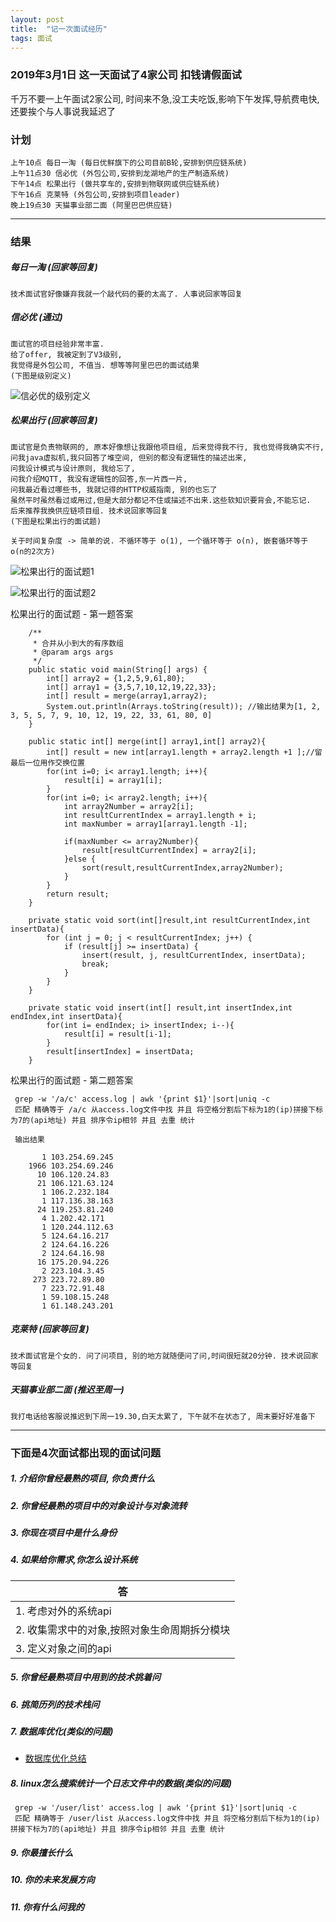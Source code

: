 ```yaml
---
layout: post
title:  "记一次面试经历"
tags: 面试
---
```


### 2019年3月1日 这一天面试了4家公司 扣钱请假面试

千万不要一上午面试2家公司, 时间来不急,没工夫吃饭,影响下午发挥,导航费电快,还要挨个与人事说我延迟了

### 计划

    上午10点 每日一淘 (每日优鲜旗下的公司目前B轮,安排到供应链系统)
    上午11点30 信必优 (外包公司,安排到龙湖地产的生产制造系统)
    下午14点 松果出行 (做共享车的,安排到物联网或供应链系统)
    下午16点 克莱特 (外包公司,安排到项目leader)
    晚上19点30 天猫事业部二面 (阿里巴巴供应链)

---

### 结果

##### 每日一淘 (回家等回复)

    技术面试官好像嫌弃我就一个敲代码的要的太高了. 人事说回家等回复

##### 信必优 (通过)

    面试官的项目经验非常丰富. 
    给了offer, 我被定到了V3级别,
    我觉得是外包公司, 不值当. 想等等阿里巴巴的面试结果
    (下图是级别定义)
  
![信必优的级别定义](../../../images/postimg/mianshilevel.png)

##### 松果出行 (回家等回复)

    面试官是负责物联网的, 原本好像想让我跟他项目组, 后来觉得我不行, 我也觉得我确实不行,
    问我java虚拟机,我只回答了堆空间, 但别的都没有逻辑性的描述出来, 
    问我设计模式与设计原则, 我给忘了, 
    问我介绍MQTT, 我没有逻辑性的回答,东一片西一片, 
    问我最近看过哪些书, 我就记得的HTTP权威指南, 别的也忘了
    虽然平时虽然看过或用过,但是大部分都记不住或描述不出来.这些软知识要背会,不能忘记.  
    后来推荐我换供应链项目组. 技术说回家等回复
    (下图是松果出行的面试题)

    关于时间复杂度 -> 简单的说. 不循环等于 o(1), 一个循环等于 o(n), 嵌套循环等于 o(n的2次方)
    
![松果出行的面试题1](../../../images/postimg/mianshiti1.jpg)
           
![松果出行的面试题2](../../../images/postimg/mianshiti2.jpg)
  
  
 松果出行的面试题 - 第一题答案
 
        /**
         * 合并从小到大的有序数组
         * @param args args
         */
        public static void main(String[] args) {
            int[] array2 = {1,2,5,9,61,80};
            int[] array1 = {3,5,7,10,12,19,22,33};
            int[] result = merge(array1,array2);
            System.out.println(Arrays.toString(result)); //输出结果为[1, 2, 3, 5, 5, 7, 9, 10, 12, 19, 22, 33, 61, 80, 0]
        }
    
        public static int[] merge(int[] array1,int[] array2){
            int[] result = new int[array1.length + array2.length +1 ];//留最后一位用作交换位置
            for(int i=0; i< array1.length; i++){
                result[i] = array1[i];
            }
            for(int i=0; i< array2.length; i++){
                int array2Number = array2[i];
                int resultCurrentIndex = array1.length + i;
                int maxNumber = array1[array1.length -1];
    
                if(maxNumber <= array2Number){
                    result[resultCurrentIndex] = array2[i];
                }else {
                    sort(result,resultCurrentIndex,array2Number);
                }
            }
            return result;
        }
    
        private static void sort(int[]result,int resultCurrentIndex,int insertData){
            for (int j = 0; j < resultCurrentIndex; j++) {
                if (result[j] >= insertData) {
                    insert(result, j, resultCurrentIndex, insertData);
                    break;
                }
            }
        }
    
        private static void insert(int[] result,int insertIndex,int endIndex,int insertData){
            for(int i= endIndex; i> insertIndex; i--){
                result[i] = result[i-1];
            }
            result[insertIndex] = insertData;
        }
 
 松果出行的面试题 - 第二题答案
  
     grep -w '/a/c' access.log | awk '{print $1}'|sort|uniq -c
     匹配 精确等于 /a/c 从access.log文件中找 并且 将空格分割后下标为1的(ip)拼接下标为7的(api地址) 并且 排序令ip相邻 并且 去重 统计
     
     输出结果
     
           1 103.254.69.245
        1966 103.254.69.246
          10 106.120.24.83
          21 106.121.63.124
           1 106.2.232.184
           1 117.136.38.163
          24 119.253.81.240
           4 1.202.42.171
           1 120.244.112.63
           5 124.64.16.217
           2 124.64.16.226
           2 124.64.16.98
          16 175.20.94.226
           2 223.104.3.45
         273 223.72.89.80
           7 223.72.91.48
           1 59.108.15.248
           1 61.148.243.201

##### 克莱特 (回家等回复)

    技术面试官是个女的. 问了问项目, 别的地方就随便问了问,时间很短就20分钟. 技术说回家等回复

##### 天猫事业部二面 (推迟至周一)

    我打电话给客服说推迟到下周一19.30,白天太累了, 下午就不在状态了, 周末要好好准备下
    
    
---
 
### 下面是4次面试都出现的面试问题

##### 1. 介绍你曾经最熟的项目, 你负责什么

##### 2. 你曾经最熟的项目中的对象设计与对象流转

##### 3. 你现在项目中是什么身份

##### 4. 如果给你需求,你怎么设计系统

| 答  |
|---|
|1. 考虑对外的系统api |
|2. 收集需求中的对象,按照对象生命周期拆分模块 |
|3. 定义对象之间的api |

##### 5. 你曾经最熟项目中用到的技术挑着问

##### 6. 挑简历列的技术栈问

##### 7. 数据库优化(类似的问题)

- [数据库优化总结](http://zihaoapi.cn/2019/03/%E6%95%B0%E6%8D%AE%E5%BA%93-%E8%B0%83%E4%BC%98 "数据库优化总结")

##### 8. linux怎么搜索统计一个日志文件中的数据(类似的问题)
    
     grep -w '/user/list' access.log | awk '{print $1}'|sort|uniq -c
     匹配 精确等于 /user/list 从access.log文件中找 并且 将空格分割后下标为1的(ip)拼接下标为7的(api地址) 并且 排序令ip相邻 并且 去重 统计
 
##### 9. 你最擅长什么

##### 10. 你的未来发展方向

##### 11. 你有什么问我的 


